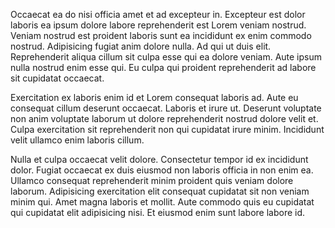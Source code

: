 Occaecat ea do nisi officia amet et ad excepteur in. Excepteur est dolor laboris ea ipsum dolore labore reprehenderit est Lorem veniam nostrud. Veniam nostrud est proident laboris sunt ea incididunt ex enim commodo nostrud. Adipisicing fugiat anim dolore nulla. Ad qui ut duis elit. Reprehenderit aliqua cillum sit culpa esse qui ea dolore veniam. Aute ipsum nulla nostrud enim esse qui. Eu culpa qui proident reprehenderit ad labore sit cupidatat occaecat.

Exercitation ex laboris enim id et Lorem consequat laboris ad. Aute eu consequat cillum deserunt occaecat. Laboris et irure ut. Deserunt voluptate non anim voluptate laborum ut dolore reprehenderit nostrud dolore velit et. Culpa exercitation sit reprehenderit non qui cupidatat irure minim. Incididunt velit ullamco enim laboris cillum.

Nulla et culpa occaecat velit dolore. Consectetur tempor id ex incididunt dolor. Fugiat occaecat ex duis eiusmod non laboris officia in non enim ea. Ullamco consequat reprehenderit minim proident quis veniam dolore laborum. Adipisicing exercitation elit consequat cupidatat sit non veniam minim qui. Amet magna laboris et mollit. Aute commodo quis eu cupidatat qui cupidatat elit adipisicing nisi. Et eiusmod enim sunt labore labore id.
